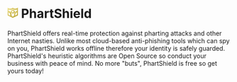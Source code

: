 # ![appicon](https://raw.githubusercontent.com/em-te/anti-pharting/master/icon_24.png) PhartShield

PhartShield offers real-time protection against pharting attacks and other Internet nasties. Unlike most cloud-based anti-phishing tools which can spy on you, PhartShield works offline therefore your identity is safely guarded. PhartShield's heuristic algorithms are Open Source so conduct your business with peace of mind. No more "buts", PhartShield is free so get yours today! 
